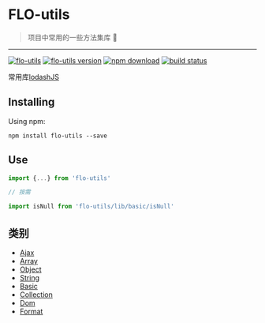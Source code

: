 # FLO-utils

> 项目中常用的一些方法集库 🚀

---

[![flo-utils][flo-utils-img]][flo-utils-url]
[![flo-utils version][npm-img]][npm-url]
[![npm download][download-img]][download-url]
[![build status][travis-img]][travis-url]

[flo-utils-url]: https://github.com/FireLeafone/FL-utils
[flo-utils-img]: https://img.shields.io/badge/flo--utils-coding-green.svg
[npm-url]: https://www.npmjs.com/package/flo-utils
[npm-img]: https://img.shields.io/npm/v/flo-utils.svg
[download-url]: https://www.npmjs.com/package/flo-utils
[download-img]: https://img.shields.io/npm/dm/flo-utils.svg
[travis-url]: https://travis-ci.org/FireLeafone/FL-utils
[travis-img]: https://travis-ci.org/FireLeafone/FL-utils.svg?branch=master

常用库[lodashJS](https://www.lodashjs.com/)

## Installing

Using npm:

```npm
npm install flo-utils --save
```

## Use

```js
import {...} from 'flo-utils'

// 按需

import isNull from 'flo-utils/lib/basic/isNull'
```

## 类别

- [Ajax](./docs/ajax.md)
- [Array](./docs/array.md)
- [Object](./docs/object.md)
- [String](./docs/string.md)
- [Basic](./docs/basic.md)
- [Collection](./docs/collection.md)
- [Dom](./docs/dom.md)
- [Format](./docs/format.md)
